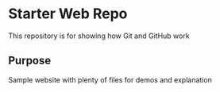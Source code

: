 # Starter Web Repo

This repository is for showing how Git and GitHub work

## Purpose

Sample website with plenty of files for demos and explanation
